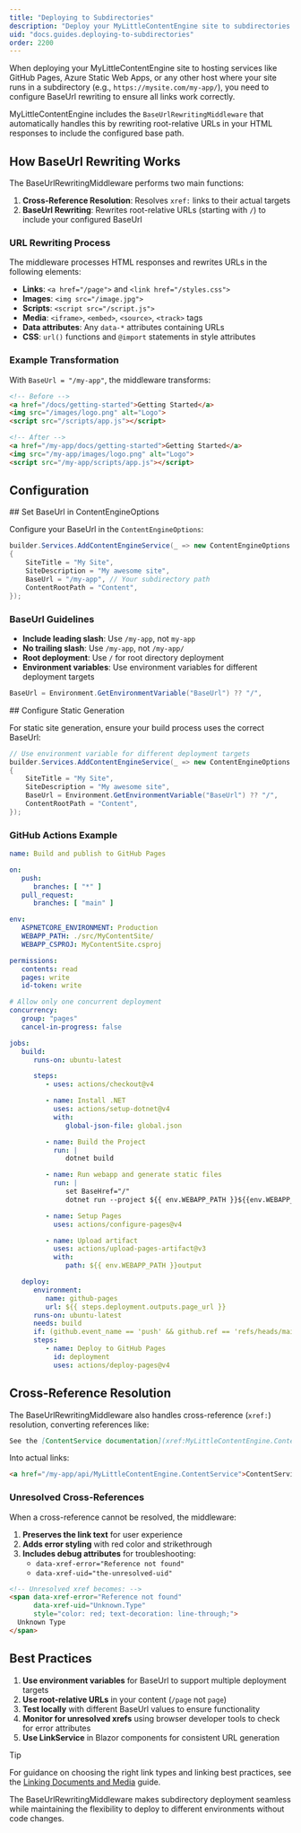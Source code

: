 ```yaml
---
title: "Deploying to Subdirectories"
description: "Deploy your MyLittleContentEngine site to subdirectories with BaseUrl rewriting middleware"
uid: "docs.guides.deploying-to-subdirectories"
order: 2200
---
```


When deploying your MyLittleContentEngine site to hosting services like GitHub Pages, Azure Static Web Apps, or any other host where your site runs in a subdirectory (e.g., `https://mysite.com/my-app/`), you need to configure BaseUrl rewriting to ensure all links work correctly.

MyLittleContentEngine includes the `BaseUrlRewritingMiddleware` that automatically handles this by rewriting root-relative URLs in your HTML responses to include the configured base path.

## How BaseUrl Rewriting Works

The BaseUrlRewritingMiddleware performs two main functions:

1. **Cross-Reference Resolution**: Resolves `xref:` links to their actual targets
2. **BaseUrl Rewriting**: Rewrites root-relative URLs (starting with `/`) to include your configured BaseUrl

### URL Rewriting Process

The middleware processes HTML responses and rewrites URLs in the following elements:

- **Links**: `<a href="/page">` and `<link href="/styles.css">`
- **Images**: `<img src="/image.jpg">`
- **Scripts**: `<script src="/script.js">`
- **Media**: `<iframe>`, `<embed>`, `<source>`, `<track>` tags
- **Data attributes**: Any `data-*` attributes containing URLs
- **CSS**: `url()` functions and `@import` statements in style attributes

### Example Transformation

With `BaseUrl = "/my-app"`, the middleware transforms:

```html
<!-- Before -->
<a href="/docs/getting-started">Getting Started</a>
<img src="/images/logo.png" alt="Logo">
<script src="/scripts/app.js"></script>

<!-- After -->
<a href="/my-app/docs/getting-started">Getting Started</a>
<img src="/my-app/images/logo.png" alt="Logo">
<script src="/my-app/scripts/app.js"></script>
```

## Configuration

<Steps>
<Step stepNumber="1">
## Set BaseUrl in ContentEngineOptions

Configure your BaseUrl in the `ContentEngineOptions`:

```csharp
builder.Services.AddContentEngineService(_ => new ContentEngineOptions
{
    SiteTitle = "My Site",
    SiteDescription = "My awesome site",
    BaseUrl = "/my-app", // Your subdirectory path
    ContentRootPath = "Content",
});
```

### BaseUrl Guidelines

- **Include leading slash**: Use `/my-app`, not `my-app`
- **No trailing slash**: Use `/my-app`, not `/my-app/`
- **Root deployment**: Use `/` for root directory deployment
- **Environment variables**: Use environment variables for different deployment targets

```csharp
BaseUrl = Environment.GetEnvironmentVariable("BaseUrl") ?? "/",
```
</Step>

<Step stepNumber="2">
## Configure Static Generation

For static site generation, ensure your build process uses the correct BaseUrl:

```csharp
// Use environment variable for different deployment targets
builder.Services.AddContentEngineService(_ => new ContentEngineOptions
{
    SiteTitle = "My Site",
    SiteDescription = "My awesome site",
    BaseUrl = Environment.GetEnvironmentVariable("BaseUrl") ?? "/",
    ContentRootPath = "Content",
});
```

### GitHub Actions Example

```yaml
name: Build and publish to GitHub Pages

on:
   push:
      branches: [ "*" ]
   pull_request:
      branches: [ "main" ]

env:
   ASPNETCORE_ENVIRONMENT: Production
   WEBAPP_PATH: ./src/MyContentSite/
   WEBAPP_CSPROJ: MyContentSite.csproj

permissions:
   contents: read
   pages: write
   id-token: write

# Allow only one concurrent deployment
concurrency:
   group: "pages"
   cancel-in-progress: false

jobs:
   build:
      runs-on: ubuntu-latest

      steps:
         - uses: actions/checkout@v4

         - name: Install .NET
           uses: actions/setup-dotnet@v4
           with:
              global-json-file: global.json

         - name: Build the Project
           run: |
              dotnet build

         - name: Run webapp and generate static files
           run: |
              set BaseHref="/"
              dotnet run --project ${{ env.WEBAPP_PATH }}${{env.WEBAPP_CSPROJ}} --configuration Release -- build

         - name: Setup Pages
           uses: actions/configure-pages@v4

         - name: Upload artifact
           uses: actions/upload-pages-artifact@v3
           with:
              path: ${{ env.WEBAPP_PATH }}output

   deploy:
      environment:
         name: github-pages
         url: ${{ steps.deployment.outputs.page_url }}
      runs-on: ubuntu-latest
      needs: build
      if: (github.event_name == 'push' && github.ref == 'refs/heads/main') || (github.event_name == 'pull_request' && github.event.action == 'closed' && github.event.pull_request.merged == true)
      steps:
         - name: Deploy to GitHub Pages
           id: deployment
           uses: actions/deploy-pages@v4

```
</Step>
</Steps>

## Cross-Reference Resolution

The BaseUrlRewritingMiddleware also handles cross-reference (`xref:`) resolution, converting references like:

```markdown
See the [ContentService documentation](xref:MyLittleContentEngine.ContentService)
```

Into actual links:

```html
<a href="/my-app/api/MyLittleContentEngine.ContentService">ContentService documentation</a>
```

### Unresolved Cross-References

When a cross-reference cannot be resolved, the middleware:

1. **Preserves the link text** for user experience
2. **Adds error styling** with red color and strikethrough
3. **Includes debug attributes** for troubleshooting:
   - `data-xref-error="Reference not found"`
   - `data-xref-uid="the-unresolved-uid"`

```html
<!-- Unresolved xref becomes: -->
<span data-xref-error="Reference not found" 
      data-xref-uid="Unknown.Type" 
      style="color: red; text-decoration: line-through;">
  Unknown Type
</span>
```

## Best Practices

1. **Use environment variables** for BaseUrl to support multiple deployment targets
2. **Use root-relative URLs** in your content (`/page` not `page`)
3. **Test locally** with different BaseUrl values to ensure functionality
4. **Monitor for unresolved xrefs** using browser developer tools to check for error attributes
5. **Use LinkService** in Blazor components for consistent URL generation

> [!TIP]
> For guidance on choosing the right link types and linking best practices, see the [Linking Documents and Media](xref:docs.guides.linking-documents-and-media) guide.

The BaseUrlRewritingMiddleware makes subdirectory deployment seamless while maintaining the flexibility to deploy to different environments without code changes.